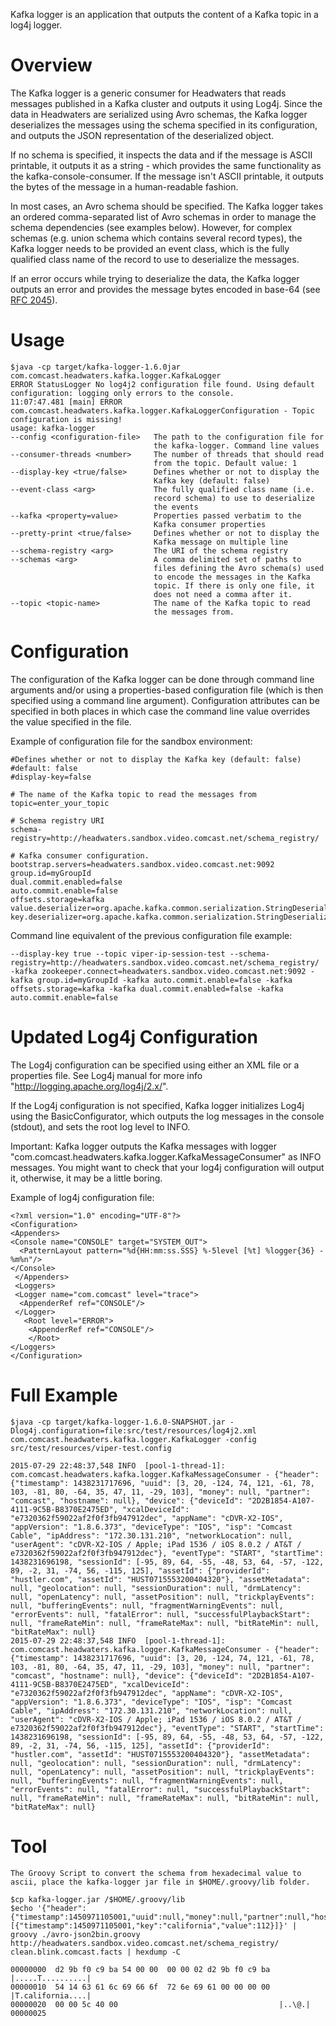 Kafka logger is an application that outputs the content of a Kafka topic in a log4j logger.


# Overview

The Kafka logger is a generic consumer for Headwaters that reads messages published in a Kafka cluster and outputs it using Log4j. Since the data in Headwaters are serialized using Avro schemas, the Kafka logger deserializes the messages using the schema specified in its configuration, and outputs the JSON representation of the deserialized object.

If no schema is specified, it inspects the data and if the message is ASCII printable, it outputs it as a string - which provides the same functionality as the kafka-console-consumer. If the message isn't ASCII printable, it outputs the bytes of the message in a human-readable fashion.

In most cases, an Avro schema should be specified. The Kafka logger takes an ordered comma-separated list of Avro schemas in order to manage the schema dependencies (see examples below). However, for complex schemas (e.g. union schema which contains several record types), the Kafka logger needs to be provided an event class, which is the fully qualified class name of the record to use to deserialize the messages.

If an error occurs while trying to deserialize the data, the Kafka logger outputs an error and provides the message bytes encoded in base-64 (see [RFC 2045](http://www.ietf.org/rfc/rfc2045.txt)).


# Usage

    $java -cp target/kafka-logger-1.6.0jar com.comcast.headwaters.kafka.logger.KafkaLogger
	ERROR StatusLogger No log4j2 configuration file found. Using default configuration: logging only errors to the console.
	11:07:47.481 [main] ERROR com.comcast.headwaters.kafka.logger.KafkaLoggerConfiguration - Topic configuration is missing!
	usage: kafka-logger
    --config <configuration-file>   The path to the configuration file for
                                    the kafka-logger. Command line values
    --consumer-threads <number>     The number of threads that should read
                                    from the topic. Default value: 1
    --display-key <true/false>      Defines whether or not to display the
                                    Kafka key (default: false)
    --event-class <arg>             The fully qualified class name (i.e.
                                    record schema) to use to deserialize
                                    the events
    --kafka <property=value>        Properties passed verbatim to the
                                    Kafka consumer properties
    --pretty-print <true/false>     Defines whether or not to display the
                                    Kafka message on multiple line
    --schema-registry <arg>         The URI of the schema registry
    --schemas <arg>                 A comma delimited set of paths to
                                    files defining the Avro schema(s) used
                                    to encode the messages in the Kafka
                                    topic. If there is only one file, it
                                    does not need a comma after it.
    --topic <topic-name>            The name of the Kafka topic to read
                                    the messages from.

# Configuration

The configuration of the Kafka logger can be done through command line arguments and/or using a properties-based configuration file (which is then specified using a command line argument). Configuration attributes can be specified in both places in which case the command line value overrides the value specified in the file.

Example of configuration file for the sandbox environment:
	
	#Defines whether or not to display the Kafka key (default: false)
	#default: false
	#display-key=false
                                    
    # The name of the Kafka topic to read the messages from
    topic=enter_your_topic

    # Schema registry URI
    schema-registry=http://headwaters.sandbox.video.comcast.net/schema_registry/

    # Kafka consumer configuration. 
    bootstrap.servers=headwaters.sandbox.video.comcast.net:9092
    group.id=myGroupId
    dual.commit.enabled=false
    auto.commit.enable=false
    offsets.storage=kafka
    value.deserializer=org.apache.kafka.common.serialization.StringDeserializer
	key.deserializer=org.apache.kafka.common.serialization.StringDeserializer

Command line equivalent of the previous configuration file example:

    --display-key true --topic viper-ip-session-test --schema-registry=http://headwaters.sandbox.video.comcast.net/schema_registry/ -kafka zookeeper.connect=headwaters.sandbox.video.comcast.net:9092 -kafka group.id=myGroupId -kafka auto.commit.enable=false -kafka offsets.storage=kafka -kafka dual.commit.enabled=false -kafka auto.commit.enable=false

# Updated Log4j Configuration

The Log4j configuration can be specified using either an XML file or a properties file. See Log4j manual for more info "http://logging.apache.org/log4j/2.x/".

If the Log4j configuration is not specified, Kafka logger initializes Log4j using the BasicConfigurator, which outputs the log messages in the console (stdout), and sets the root log level to INFO.

Important: Kafka logger outputs the Kafka messages with logger "com.comcast.headwaters.kafka.logger.KafkaMessageConsumer" as INFO messages. You might want to check that your log4j configuration will output it, otherwise, it may be a little boring.

Example of log4j configuration file:

	<?xml version="1.0" encoding="UTF-8"?> 
	<Configuration>
	<Appenders>
    <Console name="CONSOLE" target="SYSTEM_OUT">
      <PatternLayout pattern="%d{HH:mm:ss.SSS} %-5level [%t] %logger{36} - %m%n"/>
    </Console>
 	 </Appenders>
 	 <Loggers>
  	 <Logger name="com.comcast" level="trace">
      <AppenderRef ref="CONSOLE"/>
     </Logger>
       <Root level="ERROR">
       	<AppenderRef ref="CONSOLE"/>
    	</Root>
  	</Loggers>
	</Configuration>

# Full Example
    
    $java -cp target/kafka-logger-1.6.0-SNAPSHOT.jar -Dlog4j.configuration=file:src/test/resources/log4j2.xml com.comcast.headwaters.kafka.logger.KafkaLogger -config src/test/resources/viper-test.config

    2015-07-29 22:48:37,548 INFO  [pool-1-thread-1]: com.comcast.headwaters.kafka.logger.KafkaMessageConsumer - {"header": {"timestamp": 1438231717696, "uuid": [3, 20, -124, 74, 121, -61, 78, 103, -81, 80, -64, 35, 47, 11, -29, 103], "money": null, "partner": "comcast", "hostname": null}, "device": {"deviceId": "2D2B1854-A107-4111-9C5B-B8370E2475ED", "xcalDeviceId": "e7320362f59022af2f0f3fb947912dec", "appName": "cDVR-X2-IOS", "appVersion": "1.8.6.373", "deviceType": "IOS", "isp": "Comcast Cable", "ipAddress": "172.30.131.210", "networkLocation": null, "userAgent": "cDVR-X2-IOS / Apple; iPad 1536 / iOS 8.0.2 / AT&T / e7320362f59022af2f0f3fb947912dec"}, "eventType": "START", "startTime": 1438231696198, "sessionId": [-95, 89, 64, -55, -48, 53, 64, -57, -122, 89, -2, 31, -74, 56, -115, 125], "assetId": {"providerId": "hustler.com", "assetId": "HUST0715553200404320"}, "assetMetadata": null, "geolocation": null, "sessionDuration": null, "drmLatency": null, "openLatency": null, "assetPosition": null, "trickplayEvents": null, "bufferingEvents": null, "fragmentWarningEvents": null, "errorEvents": null, "fatalError": null, "successfulPlaybackStart": null, "frameRateMin": null, "frameRateMax": null, "bitRateMin": null, "bitRateMax": null}
    2015-07-29 22:48:37,548 INFO  [pool-1-thread-1]: com.comcast.headwaters.kafka.logger.KafkaMessageConsumer - {"header": {"timestamp": 1438231717696, "uuid": [3, 20, -124, 74, 121, -61, 78, 103, -81, 80, -64, 35, 47, 11, -29, 103], "money": null, "partner": "comcast", "hostname": null}, "device": {"deviceId": "2D2B1854-A107-4111-9C5B-B8370E2475ED", "xcalDeviceId": "e7320362f59022af2f0f3fb947912dec", "appName": "cDVR-X2-IOS", "appVersion": "1.8.6.373", "deviceType": "IOS", "isp": "Comcast Cable", "ipAddress": "172.30.131.210", "networkLocation": null, "userAgent": "cDVR-X2-IOS / Apple; iPad 1536 / iOS 8.0.2 / AT&T / e7320362f59022af2f0f3fb947912dec"}, "eventType": "START", "startTime": 1438231696198, "sessionId": [-95, 89, 64, -55, -48, 53, 64, -57, -122, 89, -2, 31, -74, 56, -115, 125], "assetId": {"providerId": "hustler.com", "assetId": "HUST0715553200404320"}, "assetMetadata": null, "geolocation": null, "sessionDuration": null, "drmLatency": null, "openLatency": null, "assetPosition": null, "trickplayEvents": null, "bufferingEvents": null, "fragmentWarningEvents": null, "errorEvents": null, "fatalError": null, "successfulPlaybackStart": null, "frameRateMin": null, "frameRateMax": null, "bitRateMin": null, "bitRateMax": null}
    
# Tool
	The Groovy Script to convert the schema from hexadecimal value to ascii, place the kafka-logger jar file in $HOME/.groovy/lib folder.
	
	$cp kafka-logger.jar /$HOME/.groovy/lib    
	$echo '{"header":{"timestamp":1450971105001,"uuid":null,"money":null,"partner":null,"hostname":null},"facts":[{"timestamp":1450971105001,"key":"california","value":112}]}' | groovy ./avro-json2bin.groovy http://headwaters.sandbox.video.comcast.net/schema_registry/ clean.blink.comcast.facts | hexdump -C
	
	00000000  d2 9b f0 c9 ba 54 00 00  00 00 02 d2 9b f0 c9 ba  |.....T..........|
	00000010  54 14 63 61 6c 69 66 6f  72 6e 69 61 00 00 00 00  |T.california....|
	00000020  00 00 5c 40 00                                    |..\@.|
	00000025